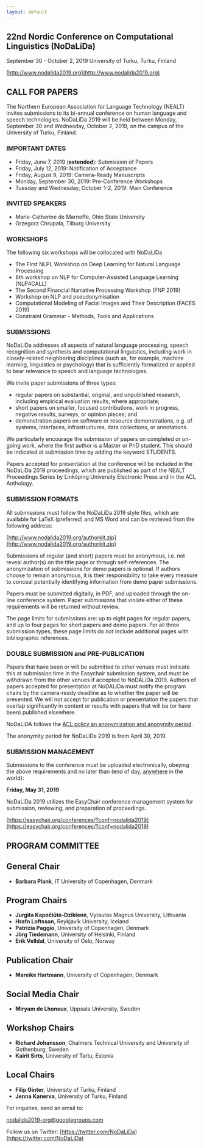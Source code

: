 ```yaml
---
layout: default
---
```



## 22nd Nordic Conference on Computational Linguistics (NoDaLiDa)

September 30 - October 2, 2019
University of Turku, Turku, Finland

[http://www.nodalida2019.org](http://www.nodalida2019.org)

## CALL FOR PAPERS

The Northern European Association for Language Technology (NEALT)
invites submissions to its bi-annual conference on human language and
speech technologies.  NoDaLiDa 2019 will be held between Monday, 
September 30 and Wednesday, October 2, 2019, on the campus of the 
University of Turku, Finland.  

### IMPORTANT DATES

* Friday, June 7, 2019 (**extended**): Submission of Papers 
* Friday, July 12, 2019: Notification of Acceptance
* Friday, August 9, 2019: Camera-Ready Manuscripts
* Monday, September 30, 2019: Pre-Conference Workshops
* Tuesday and Wednesday, October 1-2, 2019: Main Conference

### INVITED SPEAKERS

* Marie-Catherine de Marneffe, Ohio State University
* Grzegorz Chrupała, Tilburg University

### WORKSHOPS

The following six workshops will be collocated with NoDaLiDa

* The First NLPL Workshop on Deep Learning for Natural Language Processing
* 8th workshop on NLP for Computer-Assisted Language Learning (NLP4CALL)
* The Second Financial Narrative Processing Workshop (FNP 2019)
* Workshop on NLP and pseudonymisation
* Computational Modeling of Facial Images and Their Description (FACES 2019)
* Constraint Grammar - Methods, Tools and Applications

### SUBMISSIONS  

NoDaLiDa addresses all aspects of natural language processing, speech
recognition and synthesis and computational linguistics, including work
in closely-related neighboring disciplines (such as, for example, machine
learning, linguistics or psychology) that is sufficiently formalized or 
applied to bear relevance to speech and language technologies.

We invite paper submissions of three types:

* regular papers on substantial, original, and unpublished research,
  including empirical evaluation results, where appropriate;
* short papers on smaller, focused contributions, work in progress,
  negative results, surveys, or opinion pieces; and
* demonstration papers on software or resource demonstrations, e.g. of
  systems, interfaces, infrastructures, data collections, or annotations.

We particularly encourage the submission of papers on completed or 
on-going work, where the first author is a Master or PhD student. This should
be indicated at submission time by adding the keyword STUDENTS.

Papers accepted for presentation at the conference will be included in
the NoDaLiDa 2019 proceedings, which are published as part of the NEALT
Proceedings Series by Linköping University Electronic Press and in the
ACL Anthology.

### SUBMISSION FORMATS

All submissions must follow the NoDaLiDa 2019 style files, which are
available for LaTeX (preferred) and MS Word and can be
retrieved from the following address:

[http://www.nodalida2019.org/authorkit.zip](http://www.nodalida2019.org/authorkit.zip)

Submissions of regular (and short) papers must be anonymous, i.e. not reveal author(s) on the title
page or through self-references.  The anonymization of submissions for demo papers is optional. If authors choose to remain anonymous, it is their responsibility to take every measure to conceal potentially identifying information from demo paper submissions.

Papers must be submitted digitally,
in PDF, and uploaded through the on-line conference system. Paper submissions that violate either of these
requirements will be returned without review.

The page limits for submissions are: up to eight pages for regular papers, 
and up to four pages for short papers and demo papers. 
For all three submission types, these page limits do *not* include 
additional pages with bibliographic references.

### DOUBLE SUBMISSION and PRE-PUBLICATION

Papers that have been or will be submitted to other venues must indicate this at submission time in the Easychair submission system, and must be withdrawn from the other venues if accepted to NoDALiDa 2019. Authors of papers accepted for presentation at NoDALiDa must notify the program chairs by the camera-ready deadline as to whether the paper will be presented. We will not accept for publication or presentation the papers that overlap significantly in content or results with papers that will be (or have been) published elsewhere.

NoDaLiDA follows the [ACL policy an anonymization and anonymity period](https://www.aclweb.org/adminwiki/index.php?title=ACL_Policies_for_Submission,_Review_and_Citation).

The anonymity period for NoDaLiDa 2019 is from April 30, 2019.

### SUBMISSION MANAGEMENT

Submissions to the conference must be uploaded electronically, obeying 
the above requirements and no later than (end of day, [anywhere](https://www.timeanddate.com/time/zones/aoe) in the world):

**Friday, May 31, 2019**

NoDaLiDa 2019 utilizes the EasyChair conference management system for 
submission, reviewing, and preparation of proceedings. 

[https://easychair.org/conferences/?conf=nodalida2019](https://easychair.org/conferences/?conf=nodalida2019)


## PROGRAM COMMITTEE

## General Chair

* **Barbara Plank**, IT University of Copenhagen, Denmark

## Program Chairs

* **Jurgita Kapočiūtė-Dzikienė**, Vytautas Magnus University, Lithuania
* **Hrafn Loftsson**, Reykjavík University, Iceland
* **Patrizia Paggio**, University of Copenhagen, Denmark
* **Jörg Tiedemann**, University of Helsinki, Finland
* **Erik Velldal**, University of Oslo, Norway

## Publication Chair

* **Mareike Hartmann**, University of Copenhagen, Denmark

## Social Media Chair

* **Miryam de Lhoneux**, Uppsala University, Sweden

## Workshop Chairs

* **Richard Johansson**, Chalmers Technical University and University of Gothenburg, Sweden
* **Kairit Sirts**, University of Tartu, Estonia


## Local Chairs

* **Filip Ginter**, University of Turku, Finland
* **Jenna Kanerva**, University of Turku, Finland


For inquiries, send an email to:

nodalida2019-org@googlegroups.com

Follow us on Twitter: [https://twitter.com/NoDaLiDa](https://twitter.com/NoDaLiDa)
